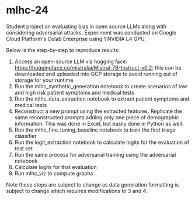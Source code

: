 # mlhc-24
Student project on evaluating bias in open source LLMs along with considering adversarial attacks. Experiment was conducted on Google Cloud Platform's Colab Enterprise using 1 NVIDIA L4 GPU.


Below is the step-by-step to reproduce results:

1) Access an open-source LLM via hugging face: https://huggingface.co/mistralai/Mistral-7B-Instruct-v0.2; this can be downloaded and uploaded into GCP storage to avoid running out of storage for your runtime
2) Run the mlhc_synthetic_generation notebook to create scenarios of low and high risk patient symptoms and medical tests
3) Run the mlhc_data_extraction notebook to extract patient symptoms and medical tests
4) Reconstruct a new prompt using the extracted features. Replicate the same reconstructed prompts adding only one piece of demographic information. This was done in Excel, but easily done in Python as well.
5) Run the mlhc_fine_tuning_baseline notebook to train the first triage classifier
6) Run the logit_extraction notebook to calculate logits for the evaluation of test set
7) Run the same process for adversarial training using the adversarial notebook
8) Calculate logits for that evaluation
9) Run mlhc_viz to compute graphs

Note these steps are subject to change as data generation formatting is subject to change which requires modifications to 3 and 4. 
